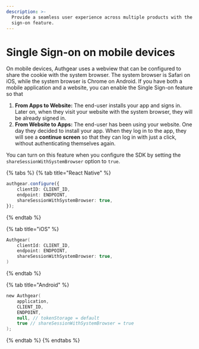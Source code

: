 ```yaml
---
description: >-
  Provide a seamless user experience across multiple products with the single
  sign-on feature.
---
```


# Single Sign-on on mobile devices

On mobile devices, Authgear uses a webview that can be configured to share the cookie with the system browser. The system browser is Safari on iOS, while the system browser is Chrome on Android. If you have both a mobile application and a website, you can enable the Single Sign-on feature so that

1. **From Apps to Website:** The end-user installs your app and signs in. Later on, when they visit your website with the system browser, they will be already signed in.
2. **From Website to Apps:** The end-user has been using your website. One day they decided to install your app. When they log in to the app, they will see a **continue screen** so that they can log in with just a click, without authenticating themselves again.

You can turn on this feature when you configure the SDK by setting the `shareSessionWithSystemBrowser` option to `true`.

{% tabs %}
{% tab title="React Native" %}
```typescript
authgear.configure({
    clientID: CLIENT_ID,
    endpoint: ENDPOINT,
    shareSessionWithSystemBrowser: true,
});
```
{% endtab %}

{% tab title="iOS" %}
```swift
Authgear(
    clientId: CLIENT_ID,
    endpoint: ENDPOINT,
    shareSessionWithSystemBrowser: true,
)
```
{% endtab %}

{% tab title="Android" %}
```kotlin
new Authgear(
    application,
    CLIENT_ID,
    ENDPOINT,
    null, // tokenStorage = default
    true // shareSessionWithSystemBrowser = true
);
```
{% endtab %}
{% endtabs %}

